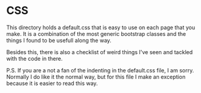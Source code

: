 # CSS
This directory holds a default.css that is easy to use on each page that you make.
It is a combination of the most generic bootstrap classes and the things I found to be usefull along the way.

Besides this, there is also a checklist of weird things I've seen and tackled with the code in there.

P.S. If you are a not a fan of the indenting in the default.css file, I am sorry.
Normally I do like it the normal way, but for this file I make an exception because it is easier to read this way.
